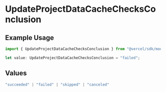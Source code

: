 # UpdateProjectDataCacheChecksConclusion

## Example Usage

```typescript
import { UpdateProjectDataCacheChecksConclusion } from "@vercel/sdk/models/updateprojectdatacacheop.js";

let value: UpdateProjectDataCacheChecksConclusion = "failed";
```

## Values

```typescript
"succeeded" | "failed" | "skipped" | "canceled"
```